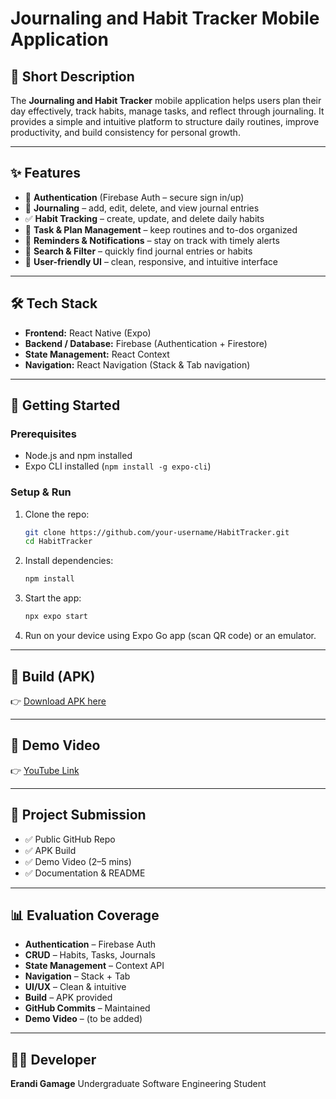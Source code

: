 # Journaling and Habit Tracker Mobile Application

## 📌 Short Description

The **Journaling and Habit Tracker** mobile application helps users plan their day effectively, track habits, manage tasks, and reflect through journaling. It provides a simple and intuitive platform to structure daily routines, improve productivity, and build consistency for personal growth.

---

## ✨ Features

* 🔐 **Authentication** (Firebase Auth – secure sign in/up)
* 📝 **Journaling** – add, edit, delete, and view journal entries
* ✅ **Habit Tracking** – create, update, and delete daily habits
* 📅 **Task & Plan Management** – keep routines and to-dos organized
* 🔔 **Reminders & Notifications** – stay on track with timely alerts
* 🔎 **Search & Filter** – quickly find journal entries or habits
* 🌙 **User-friendly UI** – clean, responsive, and intuitive interface

---

## 🛠️ Tech Stack

* **Frontend:** React Native (Expo)
* **Backend / Database:** Firebase (Authentication + Firestore)
* **State Management:** React Context
* **Navigation:** React Navigation (Stack & Tab navigation)

---

## 🚀 Getting Started

### Prerequisites

* Node.js and npm installed
* Expo CLI installed (`npm install -g expo-cli`)

### Setup & Run

1. Clone the repo:

   ```bash
   git clone https://github.com/your-username/HabitTracker.git
   cd HabitTracker
   ```
2. Install dependencies:

   ```bash
   npm install
   ```
3. Start the app:

   ```bash
   npx expo start
   ```
4. Run on your device using Expo Go app (scan QR code) or an emulator.

---

## 📱 Build (APK)

👉 [Download APK here](https://expo.dev/artifacts/eas/qEo5Na3XFLEgQ4ztPYbS8b.apk)

---

## 🎥 Demo Video  

👉 [YouTube Link](https://youtu.be/TyvUcWnK4_A)  

---

## 📂 Project Submission

* ✅ Public GitHub Repo
* ✅ APK Build
* ✅ Demo Video (2–5 mins)
* ✅ Documentation & README

---

## 📊 Evaluation Coverage

* **Authentication** – Firebase Auth
* **CRUD** – Habits, Tasks, Journals
* **State Management** – Context API
* **Navigation** – Stack + Tab
* **UI/UX** – Clean & intuitive
* **Build** – APK provided
* **GitHub Commits** – Maintained
* **Demo Video** – (to be added)

---

## 👩‍💻 Developer

**Erandi Gamage**
Undergraduate Software Engineering Student
